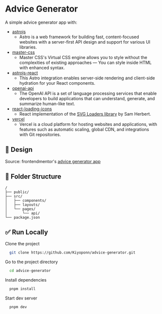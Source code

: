 # Advice Generator

A simple advice generator app with:

- [astrojs](https://astro.build)
  - Astro is a web framework for building fast, content-focused websites with a server-first API design and support for various UI libraries.
- [master-css](https://css.master.co)
  - Master CSS's Virtual CSS engine allows you to style without the complexities of existing approaches — You can style inside HTML with enhanced syntax.
- [astrojs-react](https://docs.astro.build/en/guides/integrations-guide/react)
  - This Astro integration enables server-side rendering and client-side hydration for your React components.
- [openai-api](https://openai.com/api/)
  - The OpenAI API is a set of language processing services that enable developers to build applications that can understand, generate, and summarize human-like text.
- [react-loading-icons](https://github.com/dkress59/react-loading-icons)
  - React implementation of the [SVG Loaders library](https://github.com/SamHerbert/SVG-Loaders) by Sam Herbert.
- [vercel](https://vercel.com)
  - Vercel is a cloud platform for hosting websites and applications, with features such as automatic scaling, global CDN, and integrations with Git repositories.

## 🎨 Design

Source: frontendmentor's [advice generator app](https://www.frontendmentor.io/challenges/advice-generator-app-QdUG-13db)

## 📁 Folder Structure

```tree
/
├── public/
├── src/
│   ├── components/
│   ├── layouts/
│   └── pages/
│       └── api/
└── package.json
```

## ✅ Run Locally

Clone the project

```bash
  git clone https://github.com/Kiyoponn/advice-generator.git
```

Go to the project directory

```bash
  cd advice-generator
```

Install dependencies

```bash
  pnpm install
```

Start dev server

```bash
  pnpm dev
```
